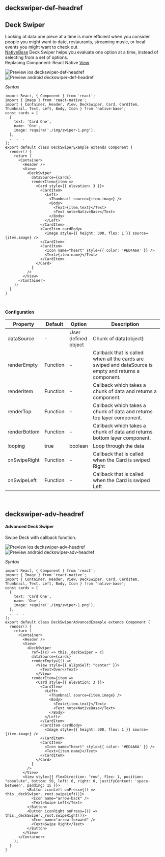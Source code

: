 ## deckswiper-def-headref
## Deck Swiper

Looking at data one piece at a time is more efficient when you consider people you might want to date, restaurants, streaming music, or local events you might want to check out. <br />
[NativeBase](https://nativebase.io/) Deck Swiper helps you evaluate one option at a time, instead of selecting from a set of options.<br />
Replacing Component: React Native [View](https://facebook.github.io/react-native/docs/view.html)

![Preview ios deckswiper-def-headref](https://github.com/GeekyAnts/NativeBase-KitchenSink/raw/v2.2.0/screenshots/ios/deckswiper.gif)
![Preview android deckswiper-def-headref](https://github.com/GeekyAnts/NativeBase-KitchenSink/raw/v2.2.0/screenshots/android/deckswiper.gif)

*Syntax*

<pre class="line-numbers"><code class="language-jsx">import React, { Component } from 'react';
import { Image } from 'react-native';
import { Container, Header, View, DeckSwiper, Card, CardItem, Thumbnail, Text, Left, Body, Icon } from 'native-base';
const cards = [
  {
    text: 'Card One',
    name: 'One',
    image: require('./img/swiper-1.png'),
  },
  .  .  .
];
export default class DeckSwiperExample extends Component {
  render() {
    return (
      &lt;Container>
        &lt;Header />
        &lt;View>
          &lt;DeckSwiper
            dataSource={cards}
            renderItem={item =>
              &lt;Card style=&#123;{ elevation: 3 }}>
                &lt;CardItem>
                  &lt;Left>
                    &lt;Thumbnail source={item.image} />
                    &lt;Body>
                      &lt;Text>{item.text}&lt;/Text>
                      &lt;Text note>NativeBase&lt;/Text>
                    &lt;/Body>
                  &lt;/Left>
                &lt;/CardItem>
                &lt;CardItem cardBody>
                  &lt;Image style=&#123;{ height: 300, flex: 1 }} source={item.image} />
                &lt;/CardItem>
                &lt;CardItem>
                  &lt;Icon name="heart" style=&#123;{ color: '#ED4A6A' }} />
                  &lt;Text>{item.name}&lt;/Text>
                &lt;/CardItem>
              &lt;/Card>
            }
          />
        &lt;/View>
      &lt;/Container>
    );
  }
}</code></pre><br />

**Configuration**<br />
    <table class = "table table-bordered">
        <thead>
            <tr>
                <th>Property</th>
                <th>Default</th>
                <th>Option</th>
                <th width="50%">Description</th>
            </tr>
        </thead>
        <tbody>
            <tr>
                <td>dataSource</td>
                <td> - </td>
                <td> User defined object </td>
                <td>Chunk of data(object)</td>
            </tr>
            <tr>
                <td>renderEmpty</td>
                <td>Function</td>
                <td> - </td>
                <td>Callback that is called when all the cards are swiped and dataSource is empty and returns a component.</td>
            </tr>
            <tr>
                <td>renderItem</td>
                <td>Function</td>
                <td> - </td>
                <td>Callback which takes a chunk of data and returns a component.</td>
            </tr>
            <tr>
                <td>renderTop</td>
                <td>Function</td>
                <td> - </td>
                <td>Callback which takes a chunk of data and returns top layer component.</td>
            </tr>
            <tr>
                <td>renderBottom</td>
                <td>Function</td>
                <td> - </td>
                <td>Callback which takes a chunk of data and returns bottom layer component.</td>
            </tr>
            <tr>
                <td>looping</td>
                <td>true</td>
                <td> boolean </td>
                <td>Loop through the data</td>
            </tr>
            <tr>
                <td>onSwipeRight</td>
                <td>Function</td>
                <td> - </td>
                <td>Callback that is called when the Card is swiped Right</td>
            </tr>
            <tr>
                <td>onSwipeLeft</td>
                <td>Function</td>
                <td> - </td>
                <td>Callback that is called when the Card is swiped Left</td>
            </tr>
        </tbody>
    </table><br />

## deckswiper-adv-headref
#### Advanced Deck Swiper

Swipe Deck with callback function.

![Preview ios deckswiper-adv-headref](https://github.com/GeekyAnts/NativeBase-KitchenSink/raw/v2.2.0/screenshots/ios/deckswiper-advanced.gif)
![Preview android deckswiper-adv-headref](https://github.com/GeekyAnts/NativeBase-KitchenSink/raw/v2.2.0/screenshots/android/deckswiper-advanced.gif)

*Syntax*

<pre class="line-numbers"><code class="language-jsx">import React, { Component } from 'react';
import { Image } from 'react-native';
import { Container, Header, View, DeckSwiper, Card, CardItem, Thumbnail, Text, Left, Body, Icon } from 'native-base';
const cards = [
  {
    text: 'Card One',
    name: 'One',
    image: require('./img/swiper-1.png'),
  },
  .  .  .
];
export default class DeckSwiperAdvancedExample extends Component {
  render() {
    return (
      &lt;Container>
        &lt;Header />
        &lt;View>
          &lt;DeckSwiper
            ref={(c) => this._deckSwiper = c}
            dataSource={cards}
            renderEmpty={() =>
              &lt;View style=&#123;{ alignSelf: "center" }}>
                &lt;Text>Over&lt;/Text>
              &lt;/View>
            renderItem={item =>
              &lt;Card style=&#123;{ elevation: 3 }}>
                &lt;CardItem>
                  &lt;Left>
                    &lt;Thumbnail source={item.image} />
                    &lt;Body>
                      &lt;Text>{item.text}&lt;/Text>
                      &lt;Text note>NativeBase&lt;/Text>
                    &lt;/Body>
                  &lt;/Left>
                &lt;/CardItem>
                &lt;CardItem cardBody>
                  &lt;Image style=&#123;{ height: 300, flex: 1 }} source={item.image} />
                &lt;/CardItem>
                &lt;CardItem>
                  &lt;Icon name="heart" style=&#123;{ color: '#ED4A6A' }} />
                  &lt;Text>{item.name}&lt;/Text>
                &lt;/CardItem>
              &lt;/Card>
            }
          />
        &lt;/View>
        &lt;View style=&#123;{ flexDirection: "row", flex: 1, position: "absolute", bottom: 50, left: 0, right: 0, justifyContent: 'space-between', padding: 15 }}>
          &lt;Button iconLeft onPress={() => this._deckSwiper._root.swipeLeft()}>
            &lt;Icon name="arrow-back" />
            &lt;Text>Swipe Left&lt;/Text>
          &lt;/Button>
          &lt;Button iconRight onPress={() => this._deckSwiper._root.swipeRight()}>
            &lt;Icon name="arrow-forward" />
            &lt;Text>Swipe Right&lt;/Text>
          &lt;/Button>
        &lt;/View>
      &lt;/Container>
    );
  }
}</code></pre><br />